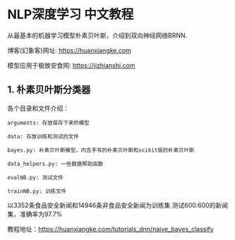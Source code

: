 # NLP深度学习 中文教程

从最基本的机器学习模型朴素贝叶斯，介绍到双向神经网络BRNN.

博客(幻象客)网址:   https://huanxiangke.com

模型应用于极致安食网:   https://jizhianshi.com

## 1. 朴素贝叶斯分类器
各个目录和文件介绍：

    arguments: 存放保存下来的模型

    data: 存放训练和测试的文件

    bayes.py: 朴素贝叶斯模型，内含手写的朴素贝叶斯和scikit版的朴素贝叶斯

    data_helpers.py: 一些数据帮助函数

    evalNB.py: 测试文件

    trainNB.py: 训练文件


以3352条食品安全新闻和14946条非食品安全新闻为训练集
测试600:600的新闻集，准确率为97.7%

教程地址：https://huanxiangke.com/tutorials_dnn/naive_bayes_classify
    